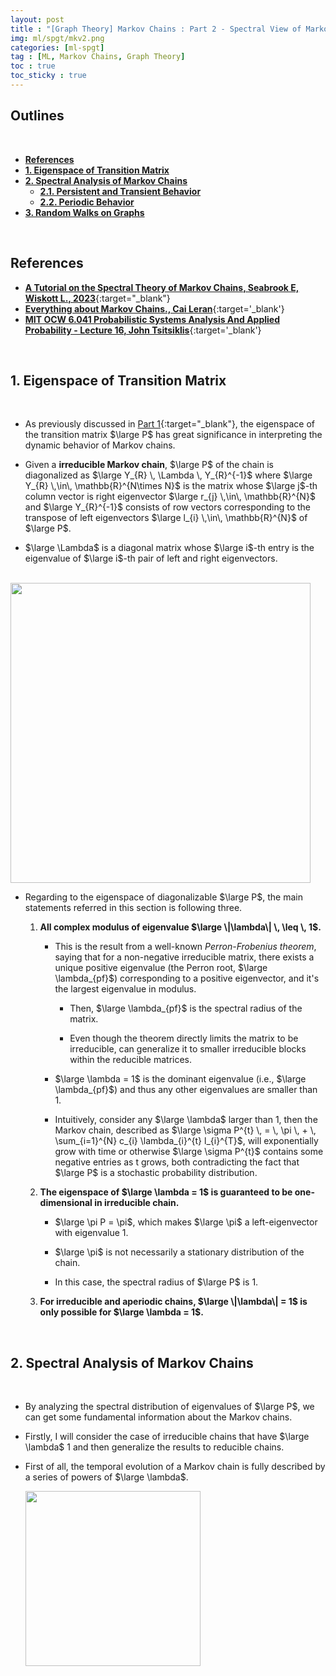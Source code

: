 ```yaml
---
layout: post
title : "[Graph Theory] Markov Chains : Part 2 - Spectral View of Markov Chains and Random Walks"
img: ml/spgt/mkv2.png
categories: [ml-spgt]  
tag : [ML, Markov Chains, Graph Theory]
toc : true
toc_sticky : true
---
```


## **Outlines** 
<br/>

- [**References**](#references)
- [**1. Eigenspace of Transition Matrix**](#1-weak-generalization-power-of-sharp-minima)
- [**2. Spectral Analysis of Markov Chains**](#2-weak-generalization-power-of-sharp-minima)
    - [**2.1. Persistent and Transient Behavior**](#21-pac-bayesian-generalization-bound)
    - [**2.2. Periodic Behavior**](#22-sam-objective)
- [**3. Random Walks on Graphs**](#3-sharpness-aware-minimization-sam)

<br/>

## **References**

- [**A Tutorial on the Spectral Theory of Markov Chains, Seabrook E, Wiskott L., 2023**](https://arxiv.org/abs/2207.02296){:target="_blank"}
- [**Everything about Markov Chains., Cai Leran**](https://www.cl.cam.ac.uk/~lc647/drafts/Markov_Chains.pdf){:target='_blank'}
- [**MIT OCW 6.041 Probabilistic Systems Analysis And Applied Probability - Lecture 16, John Tsitsiklis**](https://ocw.mit.edu/courses/6-041-probabilistic-systems-analysis-and-applied-probability-fall-2010/){:target='_blank'}

<br/>

## **1. Eigenspace of Transition Matrix**

<br/>

- As previously discussed in [Part 1](https://suminizz.github.io/markovchain1/){:target="_blank"}, the eigenspace of the transition matrix $\large P$ has great significance in interpreting the dynamic behavior of Markov chains.

- Given a **irreducible Markov chain**, $\large P$ of the chain is diagonalized as $\large Y_{R} \, \Lambda \, Y_{R}^{-1}$ where $\large Y_{R} \,\in\, \mathbb{R}^{N\times N}$ is the matrix whose $\large j$-th column vector is right eigenvector $\large r_{j} \,\in\, \mathbb{R}^{N}$ and $\large Y_{R}^{-1}$ consists of row vectors corresponding to the transpose of left eigenvectors $\large l_{i} \,\in\, \mathbb{R}^{N}$ of $\large P$. 

- $\large \Lambda$ is a diagonal matrix whose $\large i$-th entry is the eigenvalue of $\large i$-th pair of left and right eigenvectors. 

&emsp;&emsp; <img src="https://github.com/SuminizZ/Algorithm/assets/92680829/8b7336b5-9da4-4f8d-8f3f-6bbfdb17aa54" width="480">

- Regarding to the eigenspace of diagonalizable $\large P$, the main statements referred in this section is following three.

    1. **All complex modulus of eigenvalue $\large \|\lambda\| \, \leq \, 1$.** 

        - This is the result from a well-known *Perron-Frobenius theorem*, saying that for a non-negative irreducible matrix, there exists a unique positive eigenvalue (the Perron root, $\large \lambda_{pf}$) corresponding to a positive eigenvector, and it's the largest eigenvalue in modulus.
            
            - Then, $\large \lambda_{pf}$ is the spectral radius of the matrix.
        
            - Even though the theorem directly limits the matrix to be irreducible, can generalize it to smaller irreducible blocks within the reducible matrices.

        - $\large \lambda = 1$ is the dominant eigenvalue (i.e., $\large \lambda_{pf}$) and thus any other eigenvalues are smaller than 1.
        
        - Intuitively, consider any $\large \lambda$ larger than 1, then the Markov chain, described as $\large \sigma P^{t} \, = \, \pi \, + \, \sum_{i=1}^{N} c_{i} \lambda_{i}^{t} l_{i}^{T}$, will exponentially grow with time or otherwise $\large \sigma P^{t}$ contains some negative entries as t grows, both contradicting the fact that $\large P$ is a stochastic probability distribution. 

    2. **The eigenspace of $\large \lambda = 1$ is guaranteed to be one-dimensional in irreducible chain.**

        - $\large \pi P = \pi$, which makes $\large \pi$ a left-eigenvector with eigenvalue 1. 

        - $\large \pi$ is not necessarily a stationary distribution of the chain.

        - In this case, the spectral radius of $\large P$ is 1.

    3. **For irreducible and aperiodic chains, $\large \|\lambda\| = 1$ is only possible for $\large \lambda = 1$.**
        
<br/>

## **2. Spectral Analysis of Markov Chains**

<br/>

- By analyzing the spectral distribution of eigenvalues of $\large P$, we can get some fundamental information about the Markov chains.

- Firstly, I will consider the case of irreducible chains that have $\large \lambda$ 1 and then generalize the results to reducible chains. 

- First of all, the temporal evolution of a Markov chain is fully described by a series of powers of $\large \lambda$.

    <img src="https://github.com/SuminizZ/Algorithm/assets/92680829/bb951f29-b9fd-489f-91b4-a9493b640a4d" width="280">





































